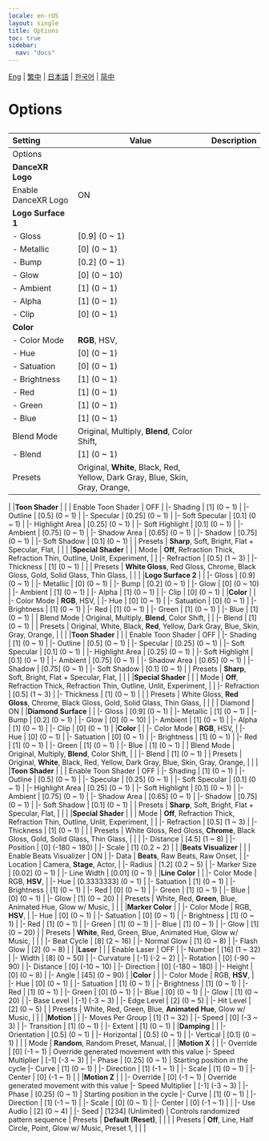```yaml
---
locale: en-rUS
layout: single
title: Options
toc: true
sidebar:
  nav: "docs"
---
```

[Eng](/dancexr/menu/2025.4/stage/scene) | [繁中](/tw/dancexr/menu/2025.4/stage/scene) | [日本語](/jp/dancexr/menu/2025.4/stage/scene) | [한국어](/kr/dancexr/menu/2025.4/stage/scene) | [简中](/zh/dancexr/menu/2025.4/stage/scene)

# Options

## 

| Setting | Value | Description |
| :--- | --- | :--- |
| Options || 
|**DanceXR Logo** | | 
| Enable DanceXR Logo | ON | 
|**Logo Surface 1** | | 
|- Gloss | [0.9] (0 ~ 1) | 
|- Metallic | [0] (0 ~ 1) | 
|- Bump | [0.2] (0 ~ 1) | 
|- Glow | [0] (0 ~ 10) | 
|- Ambient | [1] (0 ~ 1) | 
|- Alpha | [1] (0 ~ 1) | 
|- Clip | [0] (0 ~ 1) | 
|**Color** | | 
|- Color Mode | **RGB**, HSV,  | 
|- Hue | [0] (0 ~ 1) | 
|- Satuation | [0] (0 ~ 1) | 
|- Brightness | [1] (0 ~ 1) | 
|- Red | [1] (0 ~ 1) | 
|- Green | [1] (0 ~ 1) | 
|- Blue | [1] (0 ~ 1) | 
| Blend Mode | Original, Multiply, **Blend**, Color Shift,  |  |
|- Blend | [1] (0 ~ 1) | 
| Presets | Original, **White**, Black, Red, Yellow, Dark Gray, Blue, Skin, Gray, Orange,  |  |
|
|**Toon Shader** | | 
| Enable Toon Shader | OFF | 
|- Shading | [1] (0 ~ 1) | 
|- Outline | [0.5] (0 ~ 1) | 
|- Specular | [0.25] (0 ~ 1) | 
|- Soft Specular | [0.1] (0 ~ 1) | 
|- Highlight Area | [0.25] (0 ~ 1) | 
|- Soft Highlight | [0.1] (0 ~ 1) | 
|- Ambient | [0.75] (0 ~ 1) | 
|- Shadow Area | [0.65] (0 ~ 1) | 
|- Shadow | [0.75] (0 ~ 1) | 
|- Soft Shadow | [0.1] (0 ~ 1) | 
| Presets | **Sharp**, Soft, Bright, Flat + Specular, Flat,  |  |
|
|**Special Shader** | | 
| Mode | **Off**, Refraction Thick, Refraction Thin, Outline, Unlit, Experiment,  |  |
|- Refraction | [0.5] (1 ~ 3) | 
|- Thickness | [1] (0 ~ 1) | 
|
| Presets | **White Gloss**, Red Gloss, Chrome, Black Gloss, Gold, Solid Glass, Thin Glass,  |  |
|
|**Logo Surface 2** | | 
|- Gloss | [0.9] (0 ~ 1) | 
|- Metallic | [0] (0 ~ 1) | 
|- Bump | [0.2] (0 ~ 1) | 
|- Glow | [0] (0 ~ 10) | 
|- Ambient | [1] (0 ~ 1) | 
|- Alpha | [1] (0 ~ 1) | 
|- Clip | [0] (0 ~ 1) | 
|**Color** | | 
|- Color Mode | **RGB**, HSV,  | 
|- Hue | [0] (0 ~ 1) | 
|- Satuation | [0] (0 ~ 1) | 
|- Brightness | [1] (0 ~ 1) | 
|- Red | [1] (0 ~ 1) | 
|- Green | [1] (0 ~ 1) | 
|- Blue | [1] (0 ~ 1) | 
| Blend Mode | Original, Multiply, **Blend**, Color Shift,  |  |
|- Blend | [1] (0 ~ 1) | 
| Presets | Original, White, Black, **Red**, Yellow, Dark Gray, Blue, Skin, Gray, Orange,  |  |
|
|**Toon Shader** | | 
| Enable Toon Shader | OFF | 
|- Shading | [1] (0 ~ 1) | 
|- Outline | [0.5] (0 ~ 1) | 
|- Specular | [0.25] (0 ~ 1) | 
|- Soft Specular | [0.1] (0 ~ 1) | 
|- Highlight Area | [0.25] (0 ~ 1) | 
|- Soft Highlight | [0.1] (0 ~ 1) | 
|- Ambient | [0.75] (0 ~ 1) | 
|- Shadow Area | [0.65] (0 ~ 1) | 
|- Shadow | [0.75] (0 ~ 1) | 
|- Soft Shadow | [0.1] (0 ~ 1) | 
| Presets | **Sharp**, Soft, Bright, Flat + Specular, Flat,  |  |
|
|**Special Shader** | | 
| Mode | **Off**, Refraction Thick, Refraction Thin, Outline, Unlit, Experiment,  |  |
|- Refraction | [0.5] (1 ~ 3) | 
|- Thickness | [1] (0 ~ 1) | 
|
| Presets | White Gloss, **Red Gloss**, Chrome, Black Gloss, Gold, Solid Glass, Thin Glass,  |  |
|
| Diamond | ON | 
|**Diamond Surface** | | 
|- Gloss | [0.9] (0 ~ 1) | 
|- Metallic | [1] (0 ~ 1) | 
|- Bump | [0.2] (0 ~ 1) | 
|- Glow | [0] (0 ~ 10) | 
|- Ambient | [1] (0 ~ 1) | 
|- Alpha | [1] (0 ~ 1) | 
|- Clip | [0] (0 ~ 1) | 
|**Color** | | 
|- Color Mode | **RGB**, HSV,  | 
|- Hue | [0] (0 ~ 1) | 
|- Satuation | [0] (0 ~ 1) | 
|- Brightness | [1] (0 ~ 1) | 
|- Red | [1] (0 ~ 1) | 
|- Green | [1] (0 ~ 1) | 
|- Blue | [1] (0 ~ 1) | 
| Blend Mode | Original, Multiply, **Blend**, Color Shift,  |  |
|- Blend | [1] (0 ~ 1) | 
| Presets | Original, **White**, Black, Red, Yellow, Dark Gray, Blue, Skin, Gray, Orange,  |  |
|
|**Toon Shader** | | 
| Enable Toon Shader | OFF | 
|- Shading | [1] (0 ~ 1) | 
|- Outline | [0.5] (0 ~ 1) | 
|- Specular | [0.25] (0 ~ 1) | 
|- Soft Specular | [0.1] (0 ~ 1) | 
|- Highlight Area | [0.25] (0 ~ 1) | 
|- Soft Highlight | [0.1] (0 ~ 1) | 
|- Ambient | [0.75] (0 ~ 1) | 
|- Shadow Area | [0.65] (0 ~ 1) | 
|- Shadow | [0.75] (0 ~ 1) | 
|- Soft Shadow | [0.1] (0 ~ 1) | 
| Presets | **Sharp**, Soft, Bright, Flat + Specular, Flat,  |  |
|
|**Special Shader** | | 
| Mode | **Off**, Refraction Thick, Refraction Thin, Outline, Unlit, Experiment,  |  |
|- Refraction | [0.5] (1 ~ 3) | 
|- Thickness | [1] (0 ~ 1) | 
|
| Presets | White Gloss, Red Gloss, **Chrome**, Black Gloss, Gold, Solid Glass, Thin Glass,  |  |
|
|- Distance | [4.5] (1 ~ 8) | 
|- Position | [0] (-180 ~ 180) | 
|- Scale | [1] (0.2 ~ 2) | 
|
|**Beats Visualizer** | | 
| Enable Beats Visualizer | ON | 
|- Data | **Beats**, Raw Beats, Raw Onset,  | 
|- Location | Camera, **Stage**, Actor,  | 
|- Radius | [1.2] (0.2 ~ 5) | 
|- Marker Size | [0.02] (0 ~ 1) | 
|- Line Width | [0.01] (0 ~ 1) | 
|**Line Color** | | 
|- Color Mode | RGB, **HSV**,  | 
|- Hue | [0.3333333] (0 ~ 1) | 
|- Satuation | [1] (0 ~ 1) | 
|- Brightness | [1] (0 ~ 1) | 
|- Red | [0] (0 ~ 1) | 
|- Green | [1] (0 ~ 1) | 
|- Blue | [0] (0 ~ 1) | 
|- Glow | [1] (0 ~ 20) | 
| Presets | White, Red, **Green**, Blue, Animated Hue, Glow w/ Music,  |  |
|
|**Marker Color** | | 
|- Color Mode | RGB, **HSV**,  | 
|- Hue | [0] (0 ~ 1) | 
|- Satuation | [0] (0 ~ 1) | 
|- Brightness | [1] (0 ~ 1) | 
|- Red | [1] (0 ~ 1) | 
|- Green | [1] (0 ~ 1) | 
|- Blue | [1] (0 ~ 1) | 
|- Glow | [1] (0 ~ 20) | 
| Presets | **White**, Red, Green, Blue, Animated Hue, Glow w/ Music,  |  |
|
|- Beat Cycle | [8] (2 ~ 16) | 
|- Normal Glow | [1] (0 ~ 8) | 
|- Flash Glow | [2] (0 ~ 8) | 
|
|**Laser** | | 
| Enable Laser | OFF | 
|- Number | [16] (1 ~ 32) | 
|- Width | [8] (0 ~ 50) | 
|- Curvature | [-1] (-2 ~ 2) | 
|- Rotation | [0] (-90 ~ 90) | 
|- Distance | [0] (-10 ~ 10) | 
|- Direction | [0] (-180 ~ 180) | 
|- Height | [0] (0 ~ 8) | 
|- Angle | [45] (0 ~ 90) | 
|**Color** | | 
|- Color Mode | RGB, **HSV**,  | 
|- Hue | [0] (0 ~ 1) | 
|- Satuation | [1] (0 ~ 1) | 
|- Brightness | [1] (0 ~ 1) | 
|- Red | [1] (0 ~ 1) | 
|- Green | [0] (0 ~ 1) | 
|- Blue | [0] (0 ~ 1) | 
|- Glow | [1] (0 ~ 20) | 
|- Base Level | [-1] (-3 ~ 3) | 
|- Edge Level | [2] (0 ~ 5) | 
|- Hit Level | [2] (0 ~ 5) | 
| Presets | White, Red, Green, Blue, **Animated Hue**, Glow w/ Music,  |  |
|
|**Motion** | | 
|- Moves Per Group | [1] (1 ~ 32) | 
|- Speed | [0] (-3 ~ 3) | 
|- Transition | [1] (0 ~ 1) | 
|- Extent | [1] (0 ~ 1) | 
|**Damping** | | 
|- Orientation | [0.5] (0 ~ 1) | 
|- Horizontal | [0.5] (0 ~ 1) | 
|- Vertical | [0.1] (0 ~ 1) | 
|
| Mode | **Random**, Random Preset, Manual,  |  |
|**Motion X** | | 
|- Override | [0] (-1 ~ 1) | Override generated movement with this value
|- Speed Multiplier | [-1] (-3 ~ 3) | 
|- Phase | [0.25] (0 ~ 1) | Starting position in the cycle
|- Curve | [1] (0 ~ 1) | 
|- Direction | [1] (-1 ~ 1) | 
|- Scale | [1] (0 ~ 1) | 
|- Center | [0] (-1 ~ 1) | 
|
|**Motion Z** | | 
|- Override | [0] (-1 ~ 1) | Override generated movement with this value
|- Speed Multiplier | [-1] (-3 ~ 3) | 
|- Phase | [0.25] (0 ~ 1) | Starting position in the cycle
|- Curve | [1] (0 ~ 1) | 
|- Direction | [1] (-1 ~ 1) | 
|- Scale | [0] (0 ~ 1) | 
|- Center | [0] (-1 ~ 1) | 
|
|- Use Audio | [2] (0 ~ 4) | 
|- Seed | [1234] (Unlimited) | Controls randomized pattern sequence
| Presets | **Default (Reset)**,  |  |
|
| Presets | **Off**, Line, Half Circle, Point, Glow w/ Music, Preset 1,  |  |
|
